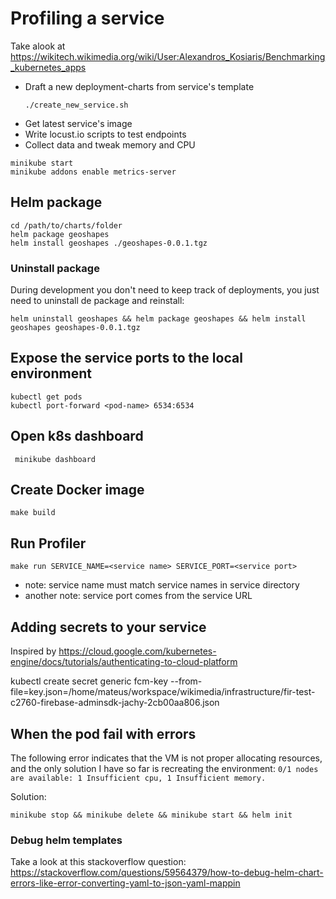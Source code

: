 # Profiling a service

Take alook at https://wikitech.wikimedia.org/wiki/User:Alexandros_Kosiaris/Benchmarking_kubernetes_apps

- Draft a new deployment-charts from service's template
    ```
    ./create_new_service.sh
    ```
- Get latest service's image
- Write locust.io scripts to test endpoints
- Collect data and tweak memory and CPU

```
minikube start
minikube addons enable metrics-server
```
## Helm package
```
cd /path/to/charts/folder
helm package geoshapes
helm install geoshapes ./geoshapes-0.0.1.tgz
```
### Uninstall package
During development you don't need to keep track of deployments, you just need to uninstall de package and reinstall:
```
helm uninstall geoshapes && helm package geoshapes && helm install geoshapes geoshapes-0.0.1.tgz
```
## Expose the service ports to the local environment
```
kubectl get pods
kubectl port-forward <pod-name> 6534:6534
```
## Open k8s dashboard
```
 minikube dashboard
```
## Create Docker image
`make build`

## Run Profiler
`make run SERVICE_NAME=<service name> SERVICE_PORT=<service port>`
* note: service name must match service names in service directory
* another note: service port comes from the service URL

## Adding secrets to your service
Inspired by https://cloud.google.com/kubernetes-engine/docs/tutorials/authenticating-to-cloud-platform


kubectl create secret generic fcm-key --from-file=key.json=/home/mateus/workspace/wikimedia/infrastructure/fir-test-c2760-firebase-adminsdk-jachy-2cb00aa806.json


## When the pod fail with errors

The following error indicates that the VM is not proper allocating resources, and the only solution I have so far is recreating the environment: `0/1 nodes are available: 1 Insufficient cpu, 1 Insufficient memory.`

Solution:
```
minikube stop && minikube delete && minikube start && helm init
```

### Debug helm templates 
Take a look at this stackoverflow question: https://stackoverflow.com/questions/59564379/how-to-debug-helm-chart-errors-like-error-converting-yaml-to-json-yaml-mappin